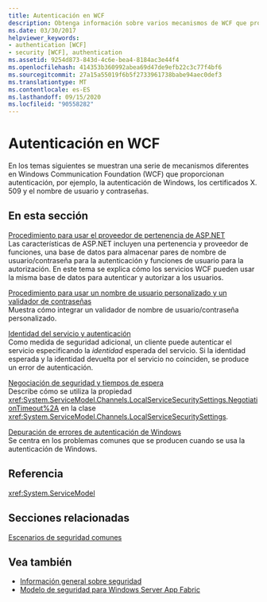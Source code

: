```yaml
---
title: Autenticación en WCF
description: Obtenga información sobre varios mecanismos de WCF que proporcionan autenticación, como la autenticación de Windows, los certificados X. 509 y el nombre de usuario y contraseña.
ms.date: 03/30/2017
helpviewer_keywords:
- authentication [WCF]
- security [WCF], authentication
ms.assetid: 9254d873-843d-4c6e-bea4-8184ac3e44f4
ms.openlocfilehash: 414353b360992abea69d47de9efb22c3c77f4bf6
ms.sourcegitcommit: 27a15a55019f6b5f2733961738babe94aec0def3
ms.translationtype: MT
ms.contentlocale: es-ES
ms.lasthandoff: 09/15/2020
ms.locfileid: "90558282"
---
```

# <a name="authentication-in-wcf"></a>Autenticación en WCF
En los temas siguientes se muestran una serie de mecanismos diferentes en Windows Communication Foundation (WCF) que proporcionan autenticación, por ejemplo, la autenticación de Windows, los certificados X. 509 y el nombre de usuario y contraseñas.  
  
## <a name="in-this-section"></a>En esta sección  
 [Procedimiento para usar el proveedor de pertenencia de ASP.NET](how-to-use-the-aspnet-membership-provider.md)  
 Las características de ASP.NET incluyen una pertenencia y proveedor de funciones, una base de datos para almacenar pares de nombre de usuario/contraseña para la autenticación y funciones de usuario para la autorización. En este tema se explica cómo los servicios WCF pueden usar la misma base de datos para autenticar y autorizar a los usuarios.  
  
 [Procedimiento para usar un nombre de usuario personalizado y un validador de contraseñas](how-to-use-a-custom-user-name-and-password-validator.md)  
 Muestra cómo integrar un validador de nombre de usuario/contraseña personalizado.  
  
 [Identidad del servicio y autenticación](service-identity-and-authentication.md)  
 Como medida de seguridad adicional, un cliente puede autenticar el servicio especificando la *identidad* esperada del servicio. Si la identidad esperada y la identidad devuelta por el servicio no coinciden, se produce un error de autenticación.  
  
 [Negociación de seguridad y tiempos de espera](security-negotiation-and-timeouts.md)  
 Describe cómo se utiliza la propiedad <xref:System.ServiceModel.Channels.LocalServiceSecuritySettings.NegotiationTimeout%2A> en la clase <xref:System.ServiceModel.Channels.LocalServiceSecuritySettings>.  
  
 [Depuración de errores de autenticación de Windows](debugging-windows-authentication-errors.md)  
 Se centra en los problemas comunes que se producen cuando se usa la autenticación de Windows.  
  
## <a name="reference"></a>Referencia  
 <xref:System.ServiceModel>  
  
## <a name="related-sections"></a>Secciones relacionadas  
 [Escenarios de seguridad comunes](common-security-scenarios.md)  
  
## <a name="see-also"></a>Vea también

- [Información general sobre seguridad](security-overview.md)
- [Modelo de seguridad para Windows Server App Fabric](/previous-versions/appfabric/ee677202(v=azure.10))
